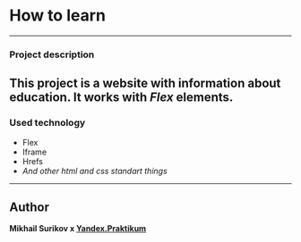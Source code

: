 # How to learn
------
### Project description
This project is a website with information about __education__.
It works with *Flex* elements.
------
### Used technology
* Flex
* Iframe
* Hrefs
* _And other html and css standart things_
------
## Author
__Mikhail Surikov x [Yandex.Praktikum](https://praktikum.yandex.ru/)__
